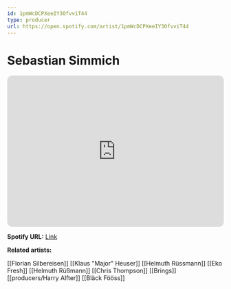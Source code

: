 ```yaml
---
id: 1pmWcDCPXeeIY3OfvviT44
type: producer
url: https://open.spotify.com/artist/1pmWcDCPXeeIY3OfvviT44
---
```

# Sebastian Simmich

<iframe style="border-radius:12px" src="https://open.spotify.com/embed/artist/1pmWcDCPXeeIY3OfvviT44" width="100%" height="352" frameBorder="0" allowfullscreen="" allow="autoplay; clipboard-write; encrypted-media; fullscreen; picture-in-picture" loading="lazy"></iframe>

**Spotify URL:** [Link](https://open.spotify.com/artist/1pmWcDCPXeeIY3OfvviT44)

**Related artists:**

[[Florian Silbereisen]]
[[Klaus "Major" Heuser]]
[[Helmuth Rüssmann]]
[[Eko Fresh]]
[[Helmuth Rüßmann]]
[[Chris Thompson]]
[[Brings]]
[[producers/Harry Alfter]]
[[Bläck Fööss]]

